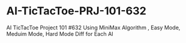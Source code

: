 # AI-TicTacToe-PRJ-101-632
AI TicTacToe Project 101 #632 Using MiniMax Algorithm , Easy Mode, Meduim Mode, Hard Mode Diff for Each AI
